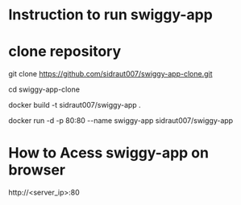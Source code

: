 # Instruction to run swiggy-app

# clone repository
git clone https://github.com/sidraut007/swiggy-app-clone.git

cd swiggy-app-clone

docker build -t sidraut007/swiggy-app .

docker run -d -p 80:80 --name swiggy-app  sidraut007/swiggy-app

# How to Acess swiggy-app on browser

http://<server_ip>:80
